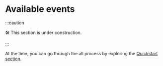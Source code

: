 # Available events

:::caution

🛠 This section is under construction.

:::

At the time, you can go through the all process by exploring the [Quickstart section](/quickstart).